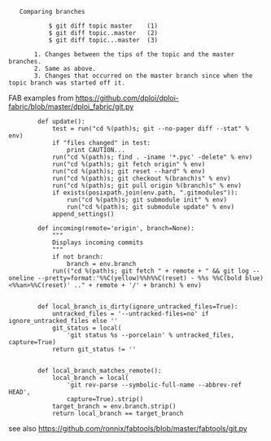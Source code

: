 


       Comparing branches

               $ git diff topic master    (1)
               $ git diff topic..master   (2)
               $ git diff topic...master  (3)

           1. Changes between the tips of the topic and the master branches.
           2. Same as above.
           3. Changes that occurred on the master branch since when the topic branch was started off it.
           

FAB examples from https://github.com/dploi/dploi-fabric/blob/master/dploi_fabric/git.py

```
        def update():
            test = run("cd %(path)s; git --no-pager diff --stat" % env)
            if "files changed" in test:
                print CAUTION...
            run("cd %(path)s; find . -iname '*.pyc' -delete" % env)
            run("cd %(path)s; git fetch origin" % env)
            run("cd %(path)s; git reset --hard" % env)
            run("cd %(path)s; git checkout %(branch)s" % env)
            run("cd %(path)s; git pull origin %(branch)s" % env)
            if exists(posixpath.join(env.path, ".gitmodules")):
                run("cd %(path)s; git submodule init" % env)
                run("cd %(path)s; git submodule update" % env)
            append_settings()

        def incoming(remote='origin', branch=None):
            """
            Displays incoming commits 
            """
            if not branch:
                branch = env.branch
            run(("cd %(path)s; git fetch " + remote + " && git log --oneline --pretty=format:'%%C(yellow)%%h%%C(reset) - %%s %%C(bold blue)<%%an>%%C(reset)' .." + remote + '/' + branch) % env)


        def local_branch_is_dirty(ignore_untracked_files=True):
            untracked_files = '--untracked-files=no' if ignore_untracked_files else ''
            git_status = local(
                'git status %s --porcelain' % untracked_files, capture=True)
            return git_status != ''


        def local_branch_matches_remote():
            local_branch = local(
                'git rev-parse --symbolic-full-name --abbrev-ref HEAD',
                capture=True).strip()
            target_branch = env.branch.strip()
            return local_branch == target_branch
```

see also https://github.com/ronnix/fabtools/blob/master/fabtools/git.py

